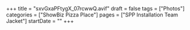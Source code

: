 +++
title = "sxvGxaPFtygX_07rcwwQ.avif"
draft = false
tags = ["Photos"]
categories = ["ShowBiz Pizza Place"]
pages = ["SPP Installation Team Jacket"]
startDate = ""
+++
